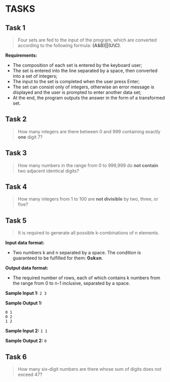 # TASKS
## Task 1

> Four sets are fed to the input of the program, which are converted according to the following formula: **(A&B)||(U\C)**.

**Requirements:**
- The composition of each set is entered by the keyboard user;
- The set is entered into the line separated by a space, then converted into a set of integers;
- The input to the set is completed when the user press Enter;
- The set can consist only of integers, otherwise an error message is displayed and the user is prompted to enter another data set;
- At the end, the program outputs the answer in the form of a transformed set. 

## Task 2

> How many integers are there between 0 and 999 containing exactly **one** digit 7?

## Task 3

> How many numbers in the range from 0 to 999,999 do **not contain** two adjacent identical digits?

## Task 4

> How many integers from 1 to 100 are **not divisible** by two, three, or five?

## Task 5

> It is required to generate all possible k-combinations of n elements.

**Input data format:**
- Two numbers k and n separated by a space. The condition is guaranteed to be fulfilled for them: **0≤k≤n**.

**Output data format:**
- The required number of rows, each of which contains k numbers from the range from 0 to n-1 inclusive, separated by a space.

**Sample Input 1:**
```2 3```

**Sample Output 1:**
```
0 1
0 2
1 2
```

**Sample Input 2:**
```1 1```

**Sample Output 2:**
```0```

## Task 6
> How many six-digit numbers are there whose sum of digits does not exceed 47?